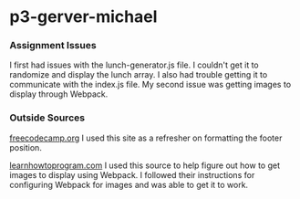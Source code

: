 # p3-gerver-michael

### Assignment Issues
I first had issues with the lunch-generator.js file. I couldn't get it to randomize and display the lunch array. I also had trouble getting it to communicate with the index.js file. My second issue was getting images to display through Webpack. 

### Outside Sources
[freecodecamp.org](https://www.freecodecamp.org/news/how-to-keep-your-footer-where-it-belongs-59c6aa05c59c/)
I used this site as a refresher on formatting the footer position.

[learnhowtoprogram.com](https://www.learnhowtoprogram.com/user-interfaces/responsive-design-development-environments/images-with-webpack)
I used this source to help figure out how to get images to display using Webpack. I followed their instructions for configuring Webpack for images and was able to get it to work. 

